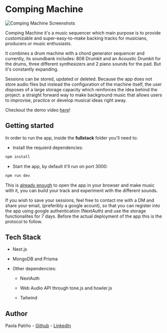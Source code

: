 # Comping Machine

![Comping Machine Screenshots](https://github.com/paola-pc/Comping-Machine/assets/123172288/5dbaa841-9653-4904-8202-ceada243f957)

Comping Machine it's a music sequencer which main purpose is to provide customizable and super-easy-to-make backing tracks for musicians, producers or music enthusiasts.

It combines a drum machine with a chord generator sequencer and currently, its soundbank includes: 808 Drumkit and an Acoustic Drumkit for the drums, three different synthesizers and 2 piano sounds for the pad. But it's constantly expanding.

Sessions can be stored, updated or deleted. Because the app does not store audio files but instead the configuration of the machine itself, the user disposes of a large storage capacity which reinforces the idea behind the project: a straight forward way to make background music that allows users to improvise, practice or develop musical ideas right away.

Checkout the demo video [here](https://www.youtube.com/watch?v=G3ngXz0qxNg&ab_channel=PaolaPati%C3%B1oMusic)!


## Getting started

In order to run the app, inside the **fullstack** folder you'll need to:

- Install the requierd dependencies:

```bash
npm install
```

- Start the app, by default it'll run on port 3000:

```bash
npm run dev
```

This is <u>already enough</u> to open the app in your browser and make music with it, you can build your track and experiment with the different sounds.

If you wish to save your sessions, feel free to contact me with a DM and share your email, (preferibly a google acount), so that you can register into the app using google authentication (NextAuth) and use the storage functionalites for 7 days. Before the actual deployment of the app this is the protocol to follow.

## Tech Stack

- Next.js
  
- MongoDB and Prisma
  
- Other dependencies:
  
  - NextAuth
    
  - Web Audio API through tone.js and howler.js
    
  - Tailwind
    

## Author

Paola Patiño - [Github](https://github.com/paola-pc) - [LinkedIn](https://www.linkedin.com/in/paola-patino/)
